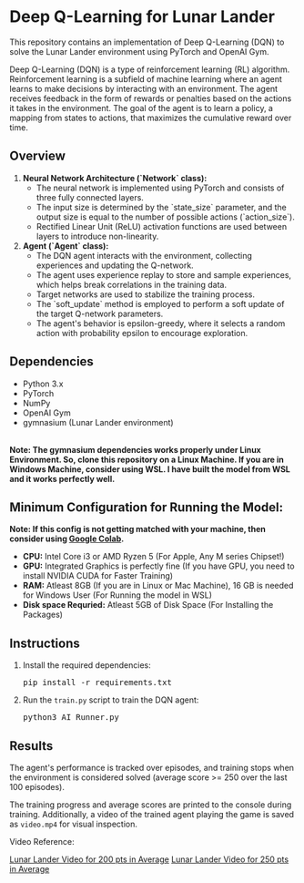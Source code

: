 

<body>

  <h1>Deep Q-Learning for Lunar Lander</h1>

  <p>This repository contains an implementation of Deep Q-Learning (DQN) to solve the Lunar Lander environment using PyTorch and OpenAI Gym.</p>
  <p>Deep Q-Learning (DQN) is a type of reinforcement learning (RL) algorithm. Reinforcement learning is a subfield of machine learning where an agent learns to make decisions by interacting with an environment. The agent receives feedback in the form of rewards or penalties based on the actions it takes in the environment. The goal of the agent is to learn a policy, a mapping from states to actions, that maximizes the cumulative reward over time.</p>

  <h2>Overview</h2>

  <ol>
    <li>
      <strong>Neural Network Architecture (`Network` class):</strong>
      <ul>
        <li>The neural network is implemented using PyTorch and consists of three fully connected layers.</li>
        <li>The input size is determined by the `state_size` parameter, and the output size is equal to the number of possible actions (`action_size`).</li>
        <li>Rectified Linear Unit (ReLU) activation functions are used between layers to introduce non-linearity.</li>
      </ul>
    </li>
    <li>
      <strong>Agent (`Agent` class):</strong>
      <ul>
        <li>The DQN agent interacts with the environment, collecting experiences and updating the Q-network.</li>
        <li>The agent uses experience replay to store and sample experiences, which helps break correlations in the training data.</li>
        <li>Target networks are used to stabilize the training process.</li>
        <li>The `soft_update` method is employed to perform a soft update of the target Q-network parameters.</li>
        <li>The agent's behavior is epsilon-greedy, where it selects a random action with probability epsilon to encourage exploration.</li>
      </ul>
    </li>
  </ol>

  <h2>Dependencies</h2>

  <ul>
    <li>Python 3.x</li>
    <li>PyTorch</li>
    <li>NumPy</li>
    <li>OpenAI Gym</li>
    <li>gymnasium (Lunar Lander environment)</li><br>
  </ul>

  <p><b>Note: The gymnasium dependencies works properly under Linux Environment. So, clone this repository on a Linux Machine. If you are in Windows Machine, consider using WSL. I have built the model from WSL and it works perfectly well.</b></p>

<h2>Minimum Configuration for Running the Model: </h2>
<b><p>Note: If this config is not getting matched with your machine, then consider using <a href="https://colab.research.google.com/">Google Colab</a>.</p></b>

  <ul>
    <li><b>CPU:</b> Intel Core i3 or AMD Ryzen 5 (For Apple, Any M series Chipset!)</li>
    <li><b>GPU:</b> Integrated Graphics is perfectly fine (If you have GPU, you need to install NVIDIA CUDA for Faster Training)</li>
    <li><b>RAM:</b> Atleast 8GB (If you are in Linux or Mac Machine), 16 GB is needed for Windows User (For Running the model in WSL)</li>
    <li><b>Disk space Requried:</b> Atleast 5GB of Disk Space (For Installing the Packages)</li>
  </ul>


  <h2>Instructions</h2>

  <ol>
    <li>Install the required dependencies:
      <pre>pip install -r requirements.txt</pre>
    </li>
    <li>Run the <code>train.py</code> script to train the DQN agent:
      <pre>python3 AI_Runner.py</pre>
    </li>
  </ol>

  <h2>Results</h2>

  <p>The agent's performance is tracked over episodes, and training stops when the environment is considered solved (average score &gt;= 250 over the last 100 episodes).</p>

  <p>The training progress and average scores are printed to the console during training. Additionally, a video of the trained agent playing the game is saved as <code>video.mp4</code> for visual inspection.</p>

<p>Video Reference: </p>
  <a href="https://github.com/ravin-d-27/Lunar_Lander_Using_Deep_Q_Learning/blob/main/Model/video.mp4">Lunar Lander Video for 200 pts in Average</a>
<a href="https://github.com/ravin-d-27/Lunar_Lander_Using_Deep_Q_Learning/blob/main/Model/video2.mp4">Lunar Lander Video for 250 pts in Average</a>

</body>
